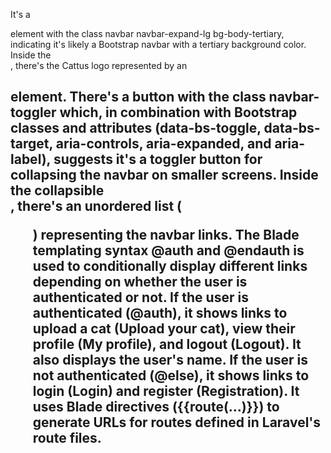 It's a <nav> element with the class navbar navbar-expand-lg bg-body-tertiary, indicating it's likely a Bootstrap navbar with a tertiary background color.
Inside the <div class="container-fluid">, there's the Cattus logo represented by an <h1> element.
There's a button with the class navbar-toggler which, in combination with Bootstrap classes and attributes (data-bs-toggle, data-bs-target, aria-controls, aria-expanded, and aria-label), suggests it's a toggler button for collapsing the navbar on smaller screens.
Inside the collapsible <div class="collapse navbar-collapse" id="navbarText">, there's an unordered list (<ul class="navbar-nav me-auto mb-2 mb-lg-0">) representing the navbar links.
The Blade templating syntax @auth and @endauth is used to conditionally display different links depending on whether the user is authenticated or not.
If the user is authenticated (@auth), it shows links to upload a cat (Upload your cat), view their profile (My profile), and logout (Logout). It also displays the user's name.
If the user is not authenticated (@else), it shows links to login (Login) and register (Registration).
It uses Blade directives ({{route(...)}}) to generate URLs for routes defined in Laravel's route files.